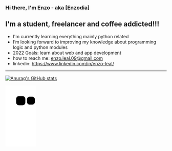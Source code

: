 ### Hi there, I'm Enzo - aka [Enzodia]

## I'm a student, freelancer and coffee addicted!!!

-  I'm currently learning everything mainly python related
-  I’m looking forward to improving my knowledge about programming logic and python modules
-  2022 Goals: learn about web and app development
-  how to reach me: enzo.leal.09@gmail.com
-  linkedin: https://www.linkedin.com/in/enzo-leal/


---

[![Anurag's GitHub stats](https://github-readme-stats.vercel.app/api?username=Enzo-leal&?count_private=true&theme=synthwave)](https://github.com/Enzo-Leal/Enzo-Leal)


![Snake animation](https://github.com/Enzo-Leal/Enzo-Leal/blob/output/github-contribution-grid-snake.svg)
 
